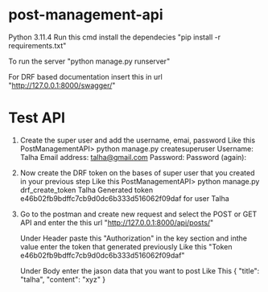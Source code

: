 # post-management-api

Python 3.11.4
Run this cmd install the dependecies
"pip install -r requirements.txt"

To run the server
"python manage.py runserver"

For DRF based documentation insert this in url
"http://127.0.0.1:8000/swagger/"

# Test API
1. Create the super user and add the username, emai, password
   Like this
   PostManagementAPI> python manage.py createsuperuser
   Username: Talha
   Email address: talha@gmail.com
   Password:
   Password (again):

2. Now create the DRF token on the bases of super user that you created in your previous step
   Like this
   PostManagementAPI> python manage.py drf_create_token Talha
   Generated token e46b02fb9bdffc7cb9d0dc6b333d516062f09daf for user Talha

3. Go to the postman and create new request and select the POST or GET API and enter the this url
   "http://127.0.0.1:8000/api/posts/"

   Under Header paste this "Authorization" in the key section and inthe value enter the token that generated previously
   Like this
   "Token e46b02fb9bdffc7cb9d0dc6b333d516062f09daf"

   Under Body enter the jason data that you want to post
   Like This
   {
    "title": "talha",
    "content": "xyz"
   }
